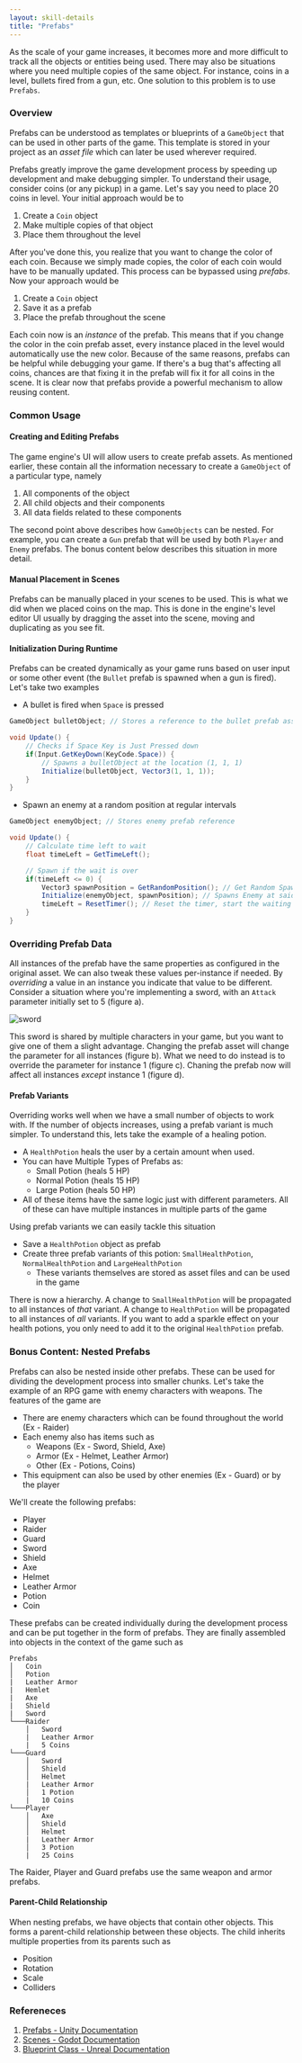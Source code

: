 ```yaml
---
layout: skill-details
title: "Prefabs"
---
```


As the scale of your game increases, it becomes more and more difficult to track all the objects or entities being used. There may also be situations where you need multiple copies of the same object. For instance, coins in a level, bullets fired from a gun, etc. One solution to this problem is to use `Prefabs`.

### Overview

Prefabs can be understood as templates or blueprints of a `GameObject` that can be used in other parts of the game. This template is stored in your project as an _asset file_ which can later be used wherever required.

Prefabs greatly improve the game development process by speeding up development and make debugging simpler. To understand their usage, consider coins (or any pickup) in a game. Let's say you need to place 20 coins in level. Your initial approach would be to

1. Create a `Coin` object
2. Make multiple copies of that object
3. Place them throughout the level

After you've done this, you realize that you want to change the color of each coin. Because we simply made copies, the color of each coin would have to be manually updated. This process can be bypassed using _prefabs_. Now your approach would be

1. Create a `Coin` object
2. Save it as a prefab
3. Place the prefab throughout the scene

Each coin now is an _instance_ of the prefab. This means that if you change the color in the coin prefab asset, every instance placed in the level would automatically use the new color. Because of the same reasons, prefabs can be helpful while debugging your game. If there's a bug that's affecting all coins, chances are that fixing it in the prefab will fix it for all coins in the scene. It is clear now that prefabs provide a powerful mechanism to allow reusing content.

### Common Usage

#### Creating and Editing Prefabs

The game engine's UI will allow users to create prefab assets. As mentioned earlier, these contain all the information necessary to create a `GameObject` of a particular type, namely

1. All components of the object
2. All child objects and their components
3. All data fields related to these components

The second point above describes how `GameObjects` can be nested. For example, you can create a `Gun` prefab that will be used by both `Player` and `Enemy` prefabs. The bonus content below describes this situation in more detail.

#### Manual Placement in Scenes

Prefabs can be manually placed in your scenes to be used. This is what we did when we placed coins on the map. This is done in the engine's level editor UI usually by dragging the asset into the scene, moving and duplicating as you see fit.

#### Initialization During Runtime

Prefabs can be created dynamically as your game runs based on user input or some other event (the `Bullet` prefab is spawned when a gun is fired). Let's take two examples

- A bullet is fired when `Space` is pressed

```cs
GameObject bulletObject; // Stores a reference to the bullet prefab asset

void Update() {
    // Checks if Space Key is Just Pressed down
    if(Input.GetKeyDown(KeyCode.Space)) {
        // Spawns a bulletObject at the location (1, 1, 1)
        Initialize(bulletObject, Vector3(1, 1, 1));
    }
}
```

- Spawn an enemy at a random position at regular intervals

```cs
GameObject enemyObject; // Stores enemy prefab reference

void Update() {
    // Calculate time left to wait
    float timeLeft = GetTimeLeft();

    // Spawn if the wait is over
    if(timeLeft <= 0) {
        Vector3 spawnPosition = GetRandomPosition(); // Get Random Spawn Position
        Initialize(enemyObject, spawnPosition); // Spawns Enemy at said Random Position
        timeLeft = ResetTimer(); // Reset the timer, start the waiting period again
    }
}
```

### Overriding Prefab Data

All instances of the prefab have the same properties as configured in the original asset. We can also tweak these values per-instance if needed. By *overriding* a value in an instance you indicate that value to be different. Consider a situation where you're implementing a sword, with an `Attack` parameter initially set to 5 (figure a).

![sword](/img/learn/prefabs_sword.png)

This sword is shared by multiple characters in your game, but you want to give one of them a slight advantage. Changing the prefab asset will change the parameter for all instances (figure b). What we need to do instead is to override the parameter for instance 1 (figure c). Chaning the prefab now will affect all instances *except* instance 1 (figure d).

#### Prefab Variants

Overriding works well when we have a small number of objects to work with. If the number of objects increases, using a prefab variant is much simpler. To understand this, lets take the example of a healing potion.

- A `HealthPotion` heals the user by a certain amount when used.
- You can have Multiple Types of Prefabs as:
  - Small Potion (heals 5 HP)
  - Normal Potion (heals 15 HP)
  - Large Potion (heals 50 HP)
- All of these items have the same logic just with different parameters. All of these can have multiple instances in multiple parts of the game

Using prefab variants we can easily tackle this situation
- Save a `HealthPotion` object as prefab
- Create three prefab variants of this potion: `SmallHealthPotion`, `NormalHealthPotion` and `LargeHealthPotion`
  - These variants themselves are stored as asset files and can be used in the game

There is now a hierarchy. A change to `SmallHealthPotion` will be propagated to all instances of *that* variant. A change to `HealthPotion` will be propagated to all instances of *all* variants. If you want to add a sparkle effect on your health potions, you only need to add it to the original `HealthPotion` prefab.

### Bonus Content: Nested Prefabs

Prefabs can also be nested inside other prefabs. These can be used for dividing the development process into smaller chunks. Let's take the example of an RPG game with enemy characters with weapons. The features of the game are

- There are enemy characters which can be found throughout the world (Ex - Raider)
- Each enemy also has items such as
  - Weapons (Ex - Sword, Shield, Axe)
  - Armor (Ex - Helmet, Leather Armor)
  - Other (Ex - Potions, Coins)
- This equipment can also be used by other enemies (Ex - Guard) or by the player

We'll create the following prefabs: 
- Player
- Raider
- Guard
- Sword
- Shield
- Axe
- Helmet
- Leather Armor
- Potion
- Coin

These prefabs can be created individually during the development process and can be put together in the form of prefabs. They are finally assembled into objects in the context of the game such as

```
Prefabs
│   Coin
│   Potion
|   Leather Armor
|   Hemlet
|   Axe
|   Shield
|   Sword
└───Raider
    │   Sword
    |   Leather Armor
    |   5 Coins
└───Guard
    │   Sword
    │   Shield
    │   Helmet
    |   Leather Armor
    │   1 Potion
    |   10 Coins
└───Player
    │   Axe
    │   Shield
    │   Helmet
    |   Leather Armor
    │   3 Potion
    |   25 Coins
```

The Raider, Player and Guard prefabs use the same weapon and armor prefabs.

#### Parent-Child Relationship

When nesting prefabs, we have objects that contain other objects. This forms a parent-child relationship between these objects. The child inherits multiple properties from its parents such as

- Position
- Rotation
- Scale
- Colliders

### Refereneces

1. [Prefabs - Unity Documentation](https://docs.unity3d.com/Manual/Prefabs.html)
2. [Scenes - Godot Documentation](https://docs.godotengine.org/en/stable/getting_started/step_by_step/scenes_and_nodes.html)
3. [Blueprint Class - Unreal Documentation](https://docs.unrealengine.com/en-US/ProgrammingAndScripting/Blueprints/index.html)
